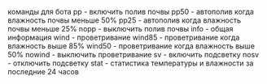 команды для бота 
pp - включить полив почвы
pp50 - автополив когда влажность почвы меньше 50%
pp25 - автополив когда влажность почвы меньше 25%
nopp - выключить полив почвы 
info - общая информация
wind - проветривание
wind85 - проветривание когда влажность выше 85%
wind50 - проветривание когда влажность выше 50%
nowind - выключить проветривание
sv - включить подсветку
nosv - отключить подсветку
stat - статистика температуры и влажности за последние 24 часов
